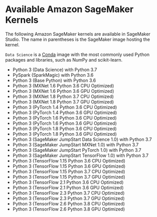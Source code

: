 # Available Amazon SageMaker Kernels<a name="notebooks-available-kernels"></a>

The following Amazon SageMaker kernels are available in SageMaker Studio\. The name in parentheses is the SageMaker image hosting the kernel\.

`Data Science` is a [Conda](https://docs.conda.io/projects/conda/en/latest/index.html) image with the most commonly used Python packages and libraries, such as NumPy and scikit\-learn\.
+ Python 3 \(Data Science\) with Python 3\.7
+ PySpark \(SparkMagic\) with Python 3\.6
+ Python 3 \(Base Python\) with Python 3\.6
+ Python 3 \(MXNet 1\.6 Python 3\.6 CPU Optimized\)
+ Python 3 \(MXNet 1\.6 Python 3\.6 GPU Optimized\)
+ Python 3 \(MXNet 1\.8 Python 3\.7 CPU Optimized\)
+ Python 3 \(MXNet 1\.8 Python 3\.7 GPU Optimized\)
+ Python 3 \(PyTorch 1\.4 Python 3\.6 CPU Optimized\)
+ Python 3 \(PyTorch 1\.4 Python 3\.6 GPU Optimized\)
+ Python 3 \(PyTorch 1\.6 Python 3\.6 CPU Optimized\)
+ Python 3 \(PyTorch 1\.6 Python 3\.6 GPU Optimized\)
+ Python 3 \(PyTorch 1\.8 Python 3\.6 CPU Optimized\)
+ Python 3 \(PyTorch 1\.8 Python 3\.6 GPU Optimized\)
+ Python 3 \(SageMaker JumpStart Data Science 1\.0\) with Python 3\.7
+ Python 3 \(SageMaker JumpStart MXNet 1\.0\) with Python 3\.7
+ Python 3 \(SageMaker JumpStart PyTorch 1\.0\) with Python 3\.7
+ Python 3 \(SageMaker JumpStart TensorFlow 1\.0\) with Python 3\.7
+ Python 3 \(TensorFlow 1\.15 Python 3\.6 CPU Optimized\)
+ Python 3 \(TensorFlow 1\.15 Python 3\.6 GPU Optimized\)
+ Python 3 \(TensorFlow 1\.15 Python 3\.7 CPU Optimized\)
+ Python 3 \(TensorFlow 1\.15 Python 3\.7 GPU Optimized\)
+ Python 3 \(TensorFlow 2\.1 Python 3\.6 CPU Optimized\)
+ Python 3 \(TensorFlow 2\.1 Python 3\.6 GPU Optimized\)
+ Python 3 \(TensorFlow 2\.3 Python 3\.7 CPU Optimized\)
+ Python 3 \(TensorFlow 2\.3 Python 3\.7 GPU Optimized\)
+ Python 3 \(TensorFlow 2\.6 Python 3\.8 CPU Optimized\)
+ Python 3 \(TensorFlow 2\.6 Python 3\.8 GPU Optimized\)